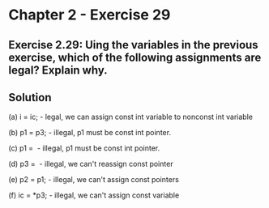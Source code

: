 # Chapter 2 - Exercise 29

## Exercise 2.29: Uing the variables in the previous exercise, which of the following assignments are legal? Explain why.

## Solution

(a) i = ic;
    - legal, we can assign const int variable to nonconst int variable

(b) p1 = p3;
    - illegal, p1 must be const int pointer.

(c) p1 = &ic;
    - illegal, p1 must be const int pointer.

(d) p3 = &ic;
    - illegal, we can't reassign const pointer 

(e) p2 = p1;
    - illegal, we can't assign const pointers

(f) ic = *p3;
    - illegal, we can't assign const variable